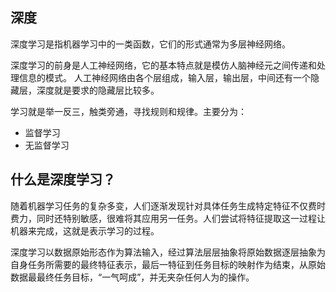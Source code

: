 ## 深度
深度学习是指机器学习中的⼀类函数，它们的形式通常为多层神经⽹络。

深度学习的前身是人工神经网络，它的基本特点就是模仿人脑神经元之间传递和处理信息的模式。
人工神经网络由各个层组成，输入层，输出层，中间还有一个隐藏层，深度就是要求的隐藏层比较多。

学习就是举一反三，触类旁通，寻找规则和规律。主要分为：
- 监督学习
- 无监督学习
## 什么是深度学习？
随着机器学习任务的复杂多变，人们逐渐发现针对具体任务生成特定特征不仅费时费力，同时还特别敏感，很难将其应用另一任务。人们尝试将特征提取这一过程让机器来完成，这就是表示学习的过程。

深度学习以数据原始形态作为算法输入，经过算法层层抽象将原始数据逐层抽象为自身任务所需要的最终特征表示，最后一特征到任务目标的映射作为结束，从原始数据最最终任务目标，“一气呵成”，并无夹杂任何人为的操作。
